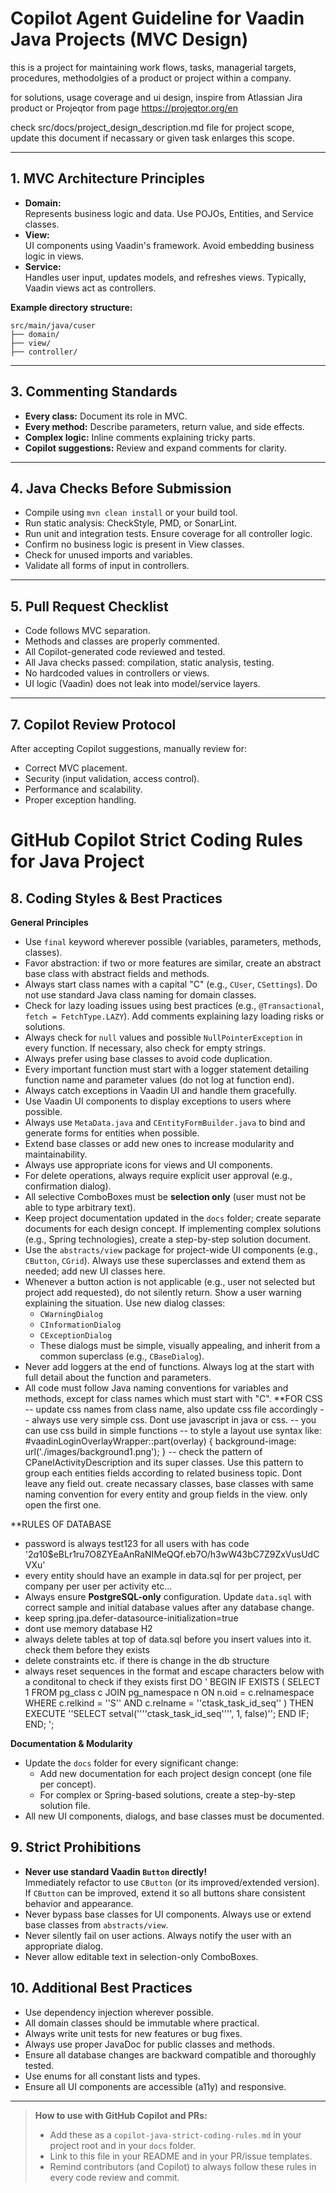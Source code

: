 # Copilot Agent Guideline for Vaadin Java Projects (MVC Design)

this is a project for maintaining work flows, tasks, managerial targets, procedures, methodolgies of a product or project within a company.

for solutions, usage coverage and ui design, inspire from Atlassian Jira product or Projeqtor from page https://projeqtor.org/en

check src/docs/project_design_description.md file for project scope, update this document if necassary or given task enlarges this scope.

---

## 1. MVC Architecture Principles

- **Domain:**  
  Represents business logic and data. Use POJOs, Entities, and Service classes.
- **View:**  
  UI components using Vaadin's framework. Avoid embedding business logic in views.
- **Service:**  
  Handles user input, updates models, and refreshes views. Typically, Vaadin views act as controllers.

**Example directory structure:**
```
src/main/java/cuser
├── domain/
├── view/
├── controller/
```

---

## 3. Commenting Standards

- **Every class:** Document its role in MVC.
- **Every method:** Describe parameters, return value, and side effects.
- **Complex logic:** Inline comments explaining tricky parts.
- **Copilot suggestions:** Review and expand comments for clarity.

---

## 4. Java Checks Before Submission

- Compile using `mvn clean install` or your build tool.
- Run static analysis: CheckStyle, PMD, or SonarLint.
- Run unit and integration tests. Ensure coverage for all controller logic.
- Confirm no business logic is present in View classes.
- Check for unused imports and variables.
- Validate all forms of input in controllers.

---

## 5. Pull Request Checklist

- Code follows MVC separation.
- Methods and classes are properly commented.
- All Copilot-generated code reviewed and tested.
- All Java checks passed: compilation, static analysis, testing.
- No hardcoded values in controllers or views.
- UI logic (Vaadin) does not leak into model/service layers.

---

## 7. Copilot Review Protocol

After accepting Copilot suggestions, manually review for:
- Correct MVC placement.
- Security (input validation, access control).
- Performance and scalability.
- Proper exception handling.
# GitHub Copilot Strict Coding Rules for Java Project

## 8. Coding Styles & Best Practices

**General Principles**
- Use `final` keyword wherever possible (variables, parameters, methods, classes).
- Favor abstraction: if two or more features are similar, create an abstract base class with abstract fields and methods.
- Always start class names with a capital "C" (e.g., `CUser`, `CSettings`). Do not use standard Java class naming for domain classes.
- Check for lazy loading issues using best practices (e.g., `@Transactional`, `fetch = FetchType.LAZY`). Add comments explaining lazy loading risks or solutions.
- Always check for `null` values and possible `NullPointerException` in every function. If necessary, also check for empty strings.
- Always prefer using base classes to avoid code duplication.
- Every important function must start with a logger statement detailing function name and parameter values (do not log at function end).
- Always catch exceptions in Vaadin UI and handle them gracefully.
- Use Vaadin UI components to display exceptions to users where possible.
- Always use `MetaData.java` and `CEntityFormBuilder.java` to bind and generate forms for entities when possible.
- Extend base classes or add new ones to increase modularity and maintainability.
- Always use appropriate icons for views and UI components.
- For delete operations, always require explicit user approval (e.g., confirmation dialog).
- All selective ComboBoxes must be **selection only** (user must not be able to type arbitrary text).
- Keep project documentation updated in the `docs` folder; create separate documents for each design concept. If implementing complex solutions (e.g., Spring technologies), create a step-by-step solution document.
- Use the `abstracts/view` package for project-wide UI components (e.g., `CButton`, `CGrid`). Always use these superclasses and extend them as needed; add new UI classes here.
- Whenever a button action is not applicable (e.g., user not selected but project add requested), do not silently return. Show a user warning explaining the situation. Use new dialog classes:
  - `CWarningDialog`
  - `CInformationDialog`
  - `CExceptionDialog`
  - These dialogs must be simple, visually appealing, and inherit from a common superclass (e.g., `CBaseDialog`).
- Never add loggers at the end of functions. Always log at the start with full detail about the function and parameters.
- All code must follow Java naming conventions for variables and methods, except for class names which must start with "C".
**FOR CSS
-- update css names from class name, also update css file accordingly
-- always use very simple css. Dont use javascript in java or css.
-- you can use css build in simple functions
-- to style a layout use syntax like:
		#vaadinLoginOverlayWrapper::part(overlay) {
				background-image: url('./images/background1.png');
		}
-- check the pattern of CPanelActivityDescription and its super classes. Use this pattern to group each entities fields according to related business topic. Dont leave any field out. create necassary classes, base classes with same naming convention for every entity and group fields in the view. only open the first one.

**RULES OF DATABASE
- password is always test123 for all users with has code '$2a$10$eBLr1ru7O8ZYEaAnRaNIMeQQf.eb7O/h3wW43bC7Z9ZxVusUdCVXu'
- every entity should have an example in data.sql for per project, per company per user per activity etc...
- Always ensure **PostgreSQL-only** configuration. Update `data.sql` with correct sample and initial database values after any database change.
- keep spring.jpa.defer-datasource-initialization=true
- dont use memory database H2
- always delete tables at top of data.sql before you insert values into it. check them before they exists
- delete constraints etc. if there is change in the db structure
- always reset sequences in the format and escape characters below with a conditonal to check if they exists first
DO '
BEGIN
    IF EXISTS (
        SELECT 1
        FROM pg_class c
        JOIN pg_namespace n ON n.oid = c.relnamespace
        WHERE c.relkind = ''S'' AND c.relname = ''ctask_task_id_seq''
    ) THEN
        EXECUTE ''SELECT setval(''''ctask_task_id_seq'''', 1, false)'';
    END IF;
END;
';
		

**Documentation & Modularity**
- Update the `docs` folder for every significant change:
  - Add new documentation for each project design concept (one file per concept).
  - For complex or Spring-based solutions, create a step-by-step solution file.
- All new UI components, dialogs, and base classes must be documented.

## 9. Strict Prohibitions

- **Never use standard Vaadin `Button` directly!**  
  Immediately refactor to use `CButton` (or its improved/extended version).  
  If `CButton` can be improved, extend it so all buttons share consistent behavior and appearance.
- Never bypass base classes for UI components. Always use or extend base classes from `abstracts/view`.
- Never silently fail on user actions. Always notify the user with an appropriate dialog.
- Never allow editable text in selection-only ComboBoxes.

## 10. Additional Best Practices

- Use dependency injection wherever possible.
- All domain classes should be immutable where practical.
- Always write unit tests for new features or bug fixes.
- Always use proper JavaDoc for public classes and methods.
- Ensure all database changes are backward compatible and thoroughly tested.
- Use enums for all constant lists and types.
- Ensure all UI components are accessible (a11y) and responsive.

---

> **How to use with GitHub Copilot and PRs:**  
> - Add these as a `copilot-java-strict-coding-rules.md` in your project root and in your `docs` folder.  
> - Link to this file in your README and in your PR/issue templates.
> - Remind contributors (and Copilot) to always follow these rules in every code review and commit.

